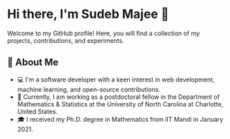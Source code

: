 # Hi there, I'm Sudeb Majee 👋

Welcome to my GitHub profile!   Here, you will find a collection of my projects, contributions, and experiments.

## 🚀 About Me

- 💻 I'm a software developer with a keen interest in web development, machine learning, and open-source contributions.
- 🌱 Currently, I am working as a postdoctoral fellow in the Department of Mathematics & Statistics at the University of North Carolina at Charlotte, United States.
- 🎓 I received my Ph.D. degree in Mathematics from IIT Mandi in January 2021.
<!-- 💬 Ask me about web development, Python, JavaScript, or anything tech-related!
- 📫 How to reach me: [Email](mailto:sudebmajee@example.com) | [LinkedIn](https://www.linkedin.com/in/sudebmajee)
<!-- ⚡ Fun fact: I love to read tech blogs and explore new gadgets.


## 🌐 Connect with Me

- [LinkedIn](https://www.linkedin.com/in/sudebmajee)
- [Twitter](https://twitter.com/sudebmajee)
- [Personal Website](https://sudebmajee.com)

Thanks for visiting my profile! Have a great day! 😊


